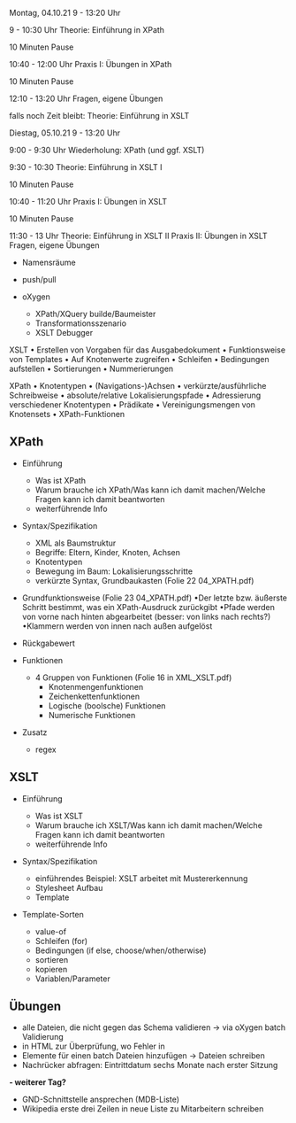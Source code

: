 Montag, 04.10.21 9 - 13:20 Uhr

9 - 10:30 Uhr
Theorie: Einführung in XPath

10 Minuten Pause

10:40 - 12:00 Uhr
Praxis I: Übungen in XPath

10 Minuten Pause

12:10 - 13:20 Uhr
Fragen, eigene Übungen

falls noch Zeit bleibt:
Theorie: Einführung in XSLT

Diestag, 05.10.21 9 - 13:20 Uhr

9:00 - 9:30 Uhr
Wiederholung: XPath (und ggf. XSLT)

9:30 - 10:30
Theorie: Einführung in XSLT I

10 Minuten Pause

10:40 - 11:20 Uhr
Praxis I: Übungen in XSLT

10 Minuten Pause

11:30 - 13 Uhr
Theorie: Einführung in XSLT II
Praxis II: Übungen in XSLT
Fragen, eigene Übungen

- Namensräume
- push/pull

- oXygen
  - XPath/XQuery builde/Baumeister
  - Transformationsszenario
  - XSLT Debugger

XSLT
• Erstellen von Vorgaben für das Ausgabedokument
• Funktionsweise von Templates
• Auf Knotenwerte zugreifen
• Schleifen
• Bedingungen aufstellen
• Sortierungen
• Nummerierungen

XPath
• Knotentypen
• (Navigations-)Achsen
• verkürzte/ausführliche Schreibweise
• absolute/relative Lokalisierungspfade
• Adressierung verschiedener Knotentypen
• Prädikate
• Vereinigungsmengen von Knotensets
• XPath-Funktionen

## XPath

- Einführung

  - Was ist XPath
  - Warum brauche ich XPath/Was kann ich damit machen/Welche Fragen kann ich damit beantworten
  - weiterführende Info

- Syntax/Spezifikation

  - XML als Baumstruktur
  - Begriffe: Eltern, Kinder, Knoten, Achsen
  - Knotentypen
  - Bewegung im Baum: Lokalisierungsschritte
  - verkürzte Syntax, Grundbaukasten (Folie 22 04_XPATH.pdf)

- Grundfunktionsweise (Folie 23 04_XPATH.pdf)
  •Der letzte bzw. äußerste Schritt bestimmt, was ein XPath-Ausdruck zurückgibt
  •Pfade werden von vorne nach hinten abgearbeitet (besser: von links nach rechts?)
  •Klammern werden von innen nach außen aufgelöst
- Rückgabewert
- Funktionen

  - 4 Gruppen von Funktionen (Folie 16 in XML_XSLT.pdf)
    - Knotenmengenfunktionen
    - Zeichenkettenfunktionen
    - Logische (boolsche) Funktionen
    - Numerische Funktionen

- Zusatz
  - regex

## XSLT

- Einführung

  - Was ist XSLT
  - Warum brauche ich XSLT/Was kann ich damit machen/Welche Fragen kann ich damit beantworten
  - weiterführende Info

- Syntax/Spezifikation

  - einführendes Beispiel: XSLT arbeitet mit Mustererkennung
  - Stylesheet Aufbau
  - Template

- Template-Sorten
  - value-of
  - Schleifen (for)
  - Bedingungen (if else, choose/when/otherwise)
  - sortieren
  - kopieren
  - Variablen/Parameter

## Übungen

- alle Dateien, die nicht gegen das Schema validieren
  -> via oXygen batch Validierung
- in HTML zur Überprüfung, wo Fehler in
- Elemente für einen batch Dateien hinzufügen -> Dateien schreiben
- Nachrücker abfragen: Eintrittdatum sechs Monate nach erster Sitzung

**- weiterer Tag?**

- GND-Schnittstelle ansprechen (MDB-Liste)
- Wikipedia erste drei Zeilen in neue Liste zu Mitarbeitern schreiben

